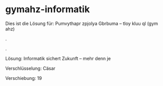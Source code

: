 # gymahz-informatik
Dies ist die Lösung für: Pumvythapr zpjolya Gbrbuma – tloy kluu ql (gym ahz)


.

.



Lösung: Informatik sichert Zukunft – mehr denn je

Verschlüsselung: Cäsar

Verschiebung: 19
